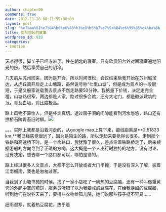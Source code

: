 ```yaml
---
author: chapter09
comments: true
date: 2012-11-26 08:11:55+00:00
layout: post
slug: '%e7%aa%81%e7%84%b6%e6%83%b3%e8%b5%b7%e7%9a%84%e6%95%85%e4%ba%8b'
title: 突然想起的故事
wordpress_id: 919
categories:
- Emotion
---
```


天凉得很，脚丫子已经冻麻了。住在朝北的寝室，只有欣赏阳台外对面寝室遍地阳光的份，然后享受自己的阴冷。

几天前从苏州回来，因为是开会，所以时间很松，会议结束后我开始在苏州城溜达，从虎丘离开后走上山塘路，虽然说号称“七里山塘”，但是成为景点的一段很短，于是又船家说载我去景点不然走路要50分钟。我掂量下价钱，决定走完全程，山塘路很窄，两边都是人家，路过很多会馆，还有大宅门，都是徽派建筑的范，青瓦白墙，对比度极高。

路上风物不算怡人，但是朴实真切。透过房子间的间隙能看到河水悠悠，路口还有拱桥石阶青苔旧时柳。[![](http://haow.ca/wp-content/uploads/2012/11/suzhou.jpg)](http://haow.ca/wp-content/uploads/2012/11/suzhou.jpg)

。。。实际上我都是沿着河走的，从google map上算下来，直线距离是**2.51833 km,**我已经感觉很远了，因为是陌生的路，所以走起来要觉得长很多。走到那个铁路和高速桥下时，是一个岔路口，我犹豫了很久，差点沿着铁路桥走了，后来根据游船的方向寻到了正确的方向。这大概是一个人出行时独特的地方，没有讨论，没有决定，想去哪一个路口都可以，哪怕是错的。

路上经过很多人文景点，大都不怎么开放或者大门半掩，于是没有深入了解，披着江南细雨，我也是匆匆过客。

当我到了山塘书苑的时候，找了一家小店吃了一碗热的豆腐脑，还有一种叫做蟹黄壳的外脆中空的煎饼，服务员听错了以为我要咸的豆腐花，在给我换甜的豆腐脑，听到她们在说冬天来了，要捐些衣物给孤儿院，她们说那些孩子挺不容易……

细雨湿寒，就着热豆腐花，热乎着
